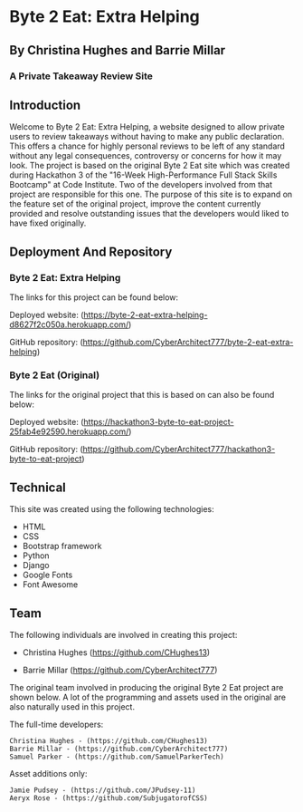 
# Byte 2 Eat: Extra Helping
## By Christina Hughes and Barrie Millar
### A Private Takeaway Review Site

## Introduction

Welcome to Byte 2 Eat: Extra Helping, a website designed to allow private users to review takeaways without having to make any public declaration. This offers a chance for highly personal reviews to be left of any standard without any legal consequences, controversy or concerns for how it may look. The project is based on the original Byte 2 Eat site which was created during Hackathon 3 of the "16-Week High-Performance Full Stack Skills Bootcamp" at Code Institute. Two of the developers involved from that project are responsible for this one. The purpose of this site is to expand on the feature set of the original project, improve the content currently provided and resolve outstanding issues that the developers would liked to have fixed originally.

## Deployment And Repository

### Byte 2 Eat: Extra Helping

The links for this project can be found below:

Deployed website: (https://byte-2-eat-extra-helping-d8627f2c050a.herokuapp.com/)

GitHub repository: (https://github.com/CyberArchitect777/byte-2-eat-extra-helping)

### Byte 2 Eat (Original)

The links for the original project that this is based on can also be found below:

Deployed website: (https://hackathon3-byte-to-eat-project-25fab4e92590.herokuapp.com/)

GitHub repository: (https://github.com/CyberArchitect777/hackathon3-byte-to-eat-project)

## Technical

This site was created using the following technologies:

- HTML
- CSS
- Bootstrap framework
- Python
- Django
- Google Fonts
- Font Awesome

## Team

The following individuals are involved in creating this project: 

- Christina Hughes (https://github.com/CHughes13)

- Barrie Millar (https://github.com/CyberArchitect777)

The original team involved in producing the original Byte 2 Eat project are shown below. A lot of the programming and assets used in the original are also naturally used in this project.

The full-time developers:

    Christina Hughes - (https://github.com/CHughes13)
    Barrie Millar - (https://github.com/CyberArchitect777)
    Samuel Parker - (https://github.com/SamuelParkerTech)

Asset additions only:

    Jamie Pudsey - (https://github.com/JPudsey-11)
    Aeryx Rose - (https://github.com/SubjugatorofCSS)
